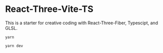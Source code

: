 # React-Three-Vite-TS

This is a starter for creative coding with React-Three-Fiber, Typescipt, and GLSL.

`yarn`

`yarn dev`
